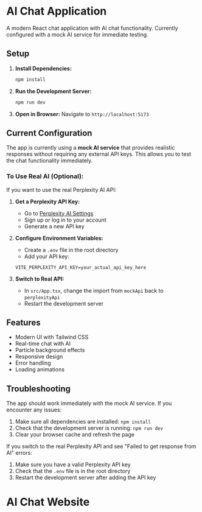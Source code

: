 # AI Chat Application

A modern React chat application with AI chat functionality. Currently configured with a mock AI service for immediate testing.

## Setup

1. **Install Dependencies:**
   ```bash
   npm install
   ```

2. **Run the Development Server:**
   ```bash
   npm run dev
   ```

3. **Open in Browser:**
   Navigate to `http://localhost:5173`

## Current Configuration

The app is currently using a **mock AI service** that provides realistic responses without requiring any external API keys. This allows you to test the chat functionality immediately.

### To Use Real AI (Optional):

If you want to use the real Perplexity AI API:

1. **Get a Perplexity API Key:**
   - Go to [Perplexity AI Settings](https://www.perplexity.ai/settings/api)
   - Sign up or log in to your account
   - Generate a new API key

2. **Configure Environment Variables:**
   - Create a `.env` file in the root directory
   - Add your API key:
   ```
   VITE_PERPLEXITY_API_KEY=your_actual_api_key_here
   ```

3. **Switch to Real API:**
   - In `src/App.tsx`, change the import from `mockApi` back to `perplexityApi`
   - Restart the development server

## Features

- Modern UI with Tailwind CSS
- Real-time chat with AI
- Particle background effects
- Responsive design
- Error handling
- Loading animations

## Troubleshooting

The app should work immediately with the mock AI service. If you encounter any issues:

1. Make sure all dependencies are installed: `npm install`
2. Check that the development server is running: `npm run dev`
3. Clear your browser cache and refresh the page

If you switch to the real Perplexity API and see "Failed to get response from AI" errors:
1. Make sure you have a valid Perplexity API key
2. Check that the `.env` file is in the root directory
3. Restart the development server after adding the API key
# AI Chat Website
